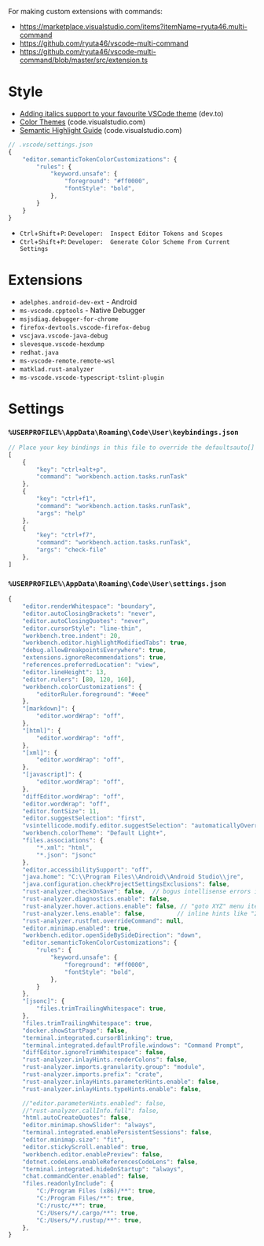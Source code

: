 For making custom extensions with commands:
*   https://marketplace.visualstudio.com/items?itemName=ryuta46.multi-command
*   https://github.com/ryuta46/vscode-multi-command
*   https://github.com/ryuta46/vscode-multi-command/blob/master/src/extension.ts

# Style

* [Adding italics support to your favourite VSCode theme](https://dev.to/salted-bytes/adding-italics-support-to-your-favourite-vscode-theme-2ec9) (dev.to)
* [Color Themes](https://code.visualstudio.com/docs/getstarted/themes) (code.visualstudio.com)
* [Semantic Highlight Guide](https://code.visualstudio.com/api/language-extensions/semantic-highlight-guide) (code.visualstudio.com)

```js
// .vscode/settings.json
{
    "editor.semanticTokenColorCustomizations": {
        "rules": {
            "keyword.unsafe": {
                "foreground": "#ff0000",
                "fontStyle": "bold",
            },
        }
    }
}
```

* `Ctrl`+`Shift`+`P`: `Developer:  Inspect Editor Tokens and Scopes`
* `Ctrl`+`Shift`+`P`: `Developer:  Generate Color Scheme From Current Settings`

# Extensions

* `adelphes.android-dev-ext` - Android
* `ms-vscode.cpptools` - Native Debugger
* `msjsdiag.debugger-for-chrome`
* `firefox-devtools.vscode-firefox-debug`
* `vscjava.vscode-java-debug`
* `slevesque.vscode-hexdump`
* `redhat.java`
* `ms-vscode-remote.remote-wsl`
* `matklad.rust-analyzer`
* `ms-vscode.vscode-typescript-tslint-plugin`

# Settings

### `%USERPROFILE%\AppData\Roaming\Code\User\keybindings.json`

```js
// Place your key bindings in this file to override the defaultsauto[]
[
    {
        "key": "ctrl+alt+p",
        "command": "workbench.action.tasks.runTask"
    },
    {
        "key": "ctrl+f1",
        "command": "workbench.action.tasks.runTask",
        "args": "help"
    },
    {
        "key": "ctrl+f7",
        "command": "workbench.action.tasks.runTask",
        "args": "check-file"
    },
]
```

### `%USERPROFILE%\AppData\Roaming\Code\User\settings.json`

```js
{
    "editor.renderWhitespace": "boundary",
    "editor.autoClosingBrackets": "never",
    "editor.autoClosingQuotes": "never",
    "editor.cursorStyle": "line-thin",
    "workbench.tree.indent": 20,
    "workbench.editor.highlightModifiedTabs": true,
    "debug.allowBreakpointsEverywhere": true,
    "extensions.ignoreRecommendations": true,
    "references.preferredLocation": "view",
    "editor.lineHeight": 13,
    "editor.rulers": [80, 120, 160],
    "workbench.colorCustomizations": {
        "editorRuler.foreground": "#eee"
    },
    "[markdown]": {
        "editor.wordWrap": "off",
    },
    "[html]": {
        "editor.wordWrap": "off",
    },
    "[xml]": {
        "editor.wordWrap": "off",
    },
    "[javascript]": {
        "editor.wordWrap": "off",
    },
    "diffEditor.wordWrap": "off",
    "editor.wordWrap": "off",
    "editor.fontSize": 11,
    "editor.suggestSelection": "first",
    "vsintellicode.modify.editor.suggestSelection": "automaticallyOverrodeDefaultValue",
    "workbench.colorTheme": "Default Light+",
    "files.associations": {
        "*.xml": "html",
        "*.json": "jsonc"
    },
    "editor.accessibilitySupport": "off",
    "java.home": "C:\\Program Files\\Android\\Android Studio\\jre",
    "java.configuration.checkProjectSettingsExclusions": false,
    "rust-analyzer.checkOnSave": false,  // bogus intellisense errors in problems pane
    "rust-analyzer.diagnostics.enable": false,
    "rust-analyzer.hover.actions.enable": false, // "goto XYZ" menu items when hovering over underlined identifiers
    "rust-analyzer.lens.enable": false,         // inline hints like "2 implementations"
    "rust-analyzer.rustfmt.overrideCommand": null,
    "editor.minimap.enabled": true,
    "workbench.editor.openSideBySideDirection": "down",
    "editor.semanticTokenColorCustomizations": {
        "rules": {
            "keyword.unsafe": {
                "foreground": "#ff0000",
                "fontStyle": "bold",
            },
        }
    },
    "[jsonc]": {
        "files.trimTrailingWhitespace": true,
    },
    "files.trimTrailingWhitespace": true,
    "docker.showStartPage": false,
    "terminal.integrated.cursorBlinking": true,
    "terminal.integrated.defaultProfile.windows": "Command Prompt",
    "diffEditor.ignoreTrimWhitespace": false,
    "rust-analyzer.inlayHints.renderColons": false,
    "rust-analyzer.imports.granularity.group": "module",
    "rust-analyzer.imports.prefix": "crate",
    "rust-analyzer.inlayHints.parameterHints.enable": false,
    "rust-analyzer.inlayHints.typeHints.enable": false,

    //"editor.parameterHints.enabled": false,
    //"rust-analyzer.callInfo.full": false,
    "html.autoCreateQuotes": false,
    "editor.minimap.showSlider": "always",
    "terminal.integrated.enablePersistentSessions": false,
    "editor.minimap.size": "fit",
    "editor.stickyScroll.enabled": true,
    "workbench.editor.enablePreview": false,
    "dotnet.codeLens.enableReferencesCodeLens": false,
    "terminal.integrated.hideOnStartup": "always",
    "chat.commandCenter.enabled": false,
    "files.readonlyInclude": {
        "C:/Program Files (x86)/**": true,
        "C:/Program Files/**": true,
        "C:/rustc/**": true,
        "C:/Users/*/.cargo/**": true,
        "C:/Users/*/.rustup/**": true,
    },
}
```
